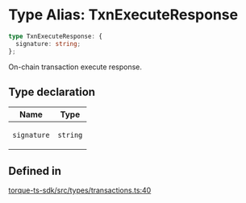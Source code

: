 # Type Alias: TxnExecuteResponse

```ts
type TxnExecuteResponse: {
  signature: string;
};
```

On-chain transaction execute response.

## Type declaration

<table>
<thead>
<tr>
<th>Name</th>
<th>Type</th>
</tr>
</thead>
<tbody>
<tr>
<td>

`signature`

</td>
<td>

`string`

</td>
</tr>
</tbody>
</table>

## Defined in

[torque-ts-sdk/src/types/transactions.ts:40](https://github.com/torque-labs/torque-ts-sdk/blob/e34efdf278512e8a58bacdba966e9cd90b1db20a/src/types/transactions.ts#L40)
